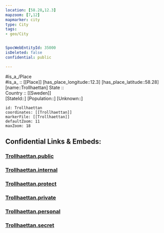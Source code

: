 ```yaml
---
location: [58.28,12.3] 
mapzoom: [7,12] 
mapmarker: city 
type: City
tags:
- geo/City


SpocWebEntityId: 35000
isDeleted: false
confidential: public

---
```

#is_a_/Place  
#is_a_ :: [[Place]] 
[has_place_longitude::12.3] 
[has_place_latitude::58.28] 
[name::Trollhaettan] 
State ::  
Country :: [[Sweden]]  
[StateId::] 
[Population::] 
[Unknown::] 


```leaflet
id: Trollhaettan
coordinates: [[Trollhaettan]] 
markerFile: [[Trollhaettan]] 
defaultZoom: 11 
maxZoom: 18
```


## Confidential Links & Embeds: 

### [Trollhaettan.public](/_public/\Earth\Continent\Europe\Europe~North\Sweden\Provinces~Sweden\Västra_Götaland\CityTrollhaettan.public.md) 

### [Trollhaettan.internal](/_internal/\Earth\Continent\Europe\Europe~North\Sweden\Provinces~Sweden\Västra_Götaland\CityTrollhaettan.internal.md) 

### [Trollhaettan.protect](/_protect/\Earth\Continent\Europe\Europe~North\Sweden\Provinces~Sweden\Västra_Götaland\CityTrollhaettan.protect.md) 

### [Trollhaettan.private](/_private/\Earth\Continent\Europe\Europe~North\Sweden\Provinces~Sweden\Västra_Götaland\CityTrollhaettan.private.md) 

### [Trollhaettan.personal](/_personal/\Earth\Continent\Europe\Europe~North\Sweden\Provinces~Sweden\Västra_Götaland\CityTrollhaettan.personal.md) 

### [Trollhaettan.secret](/_secret/\Earth\Continent\Europe\Europe~North\Sweden\Provinces~Sweden\Västra_Götaland\CityTrollhaettan.secret.md)

